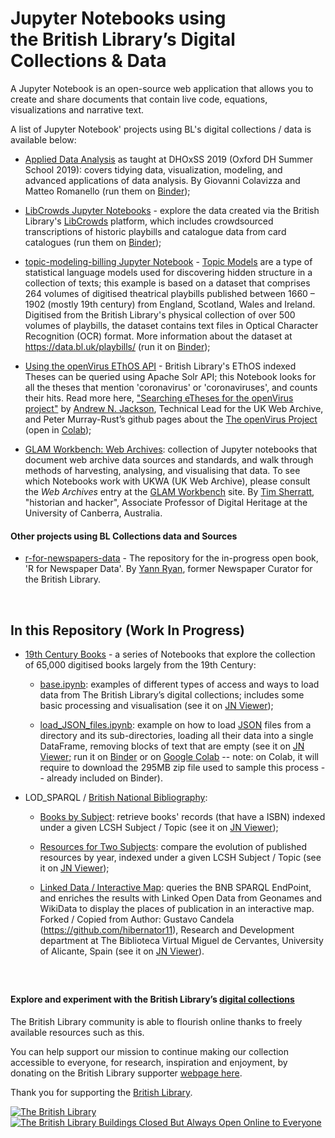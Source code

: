# Jupyter Notebooks using<br/> the British Library’s Digital Collections & Data

A Jupyter Notebook is an open-source web application that allows you to create and share documents that contain live code, equations, visualizations and narrative text.

A list of Jupyter Notebook' projects using BL's digital collections / data is available below:

- [Applied Data Analysis](https://github.com/mromanello/ADA-DHOxSS2019) as taught at DHOxSS 2019 (Oxford DH Summer School 2019): covers tidying data, visualization, modeling, and advanced applications of data analysis. By Giovanni Colavizza and Matteo Romanello (run them on [Binder](https://mybinder.org/v2/gh/mromanello/ADA-DHOxSS2019/master));

- [LibCrowds Jupyter Notebooks](https://github.com/LibCrowds/notebooks) - explore the data created via the British Library's [LibCrowds](http://libcrowds.com/) platform, which includes crowdsourced transcriptions of historic playbills and catalogue data from card catalogues (run them on [Binder](https://mybinder.org/v2/gh/libcrowds/notebooks/master?urlpath=lab));

- [topic-modeling-billing Jupyter Notebook](https://github.com/hibernator11/notebook-texts-metadata/blob/master/topic-modeling-billing.ipynb) - [Topic Models](https://en.wikipedia.org/wiki/Topic_model#:~:text=In%20machine%20learning%20and%20natural,structures%20in%20a%20text%20body) are a type of statistical language models used for discovering hidden structure in a collection of texts; this example is based on a dataset that comprises 264 volumes of digitised theatrical playbills published between 1660 – 1902 (mostly 19th century) from England, Scotland, Wales and Ireland. Digitised from the British Library's physical collection of over 500 volumes of playbills, the dataset contains text files in Optical Character Recognition (OCR) format. More information about the dataset at https://data.bl.uk/playbills/ (run it on [Binder](https://mybinder.org/v2/gh/hibernator11/notebook-texts-example/master?urlpath=notebooks/topic-modeling-billing.ipynb));

- [Using the openVirus EThOS API](https://github.com/anjackson/contentminer/blob/master/openVirus_EThOS_API.ipynb) - British Library's EThOS indexed Theses can be queried using Apache Solr API; this Notebook looks for all the theses that mention 'coronavirus' or 'coronaviruses', and counts their hits. Read more here, ["Searching eTheses for the openVirus project"](https://blogs.bl.uk/digital-scholarship/2020/05/searching-etheses-for-the-openvirus-project.html) by [Andrew N. Jackson](https://anjackson.net/), Technical Lead for the UK Web Archive, and Peter Murray-Rust’s github pages about the [The openVirus Project](https://github.com/petermr/openVirus) (open in [Colab](https://colab.research.google.com/github/anjackson/contentminer/blob/master/openVirus_EThOS_API.ipynb));

- [GLAM Workbench: Web Archives](https://github.com/GLAM-Workbench/web-archives/): collection of Jupyter notebooks that document web archive data sources and standards, and walk through methods of harvesting, analysing, and visualising that data. To see which Notebooks work with UKWA (UK Web Archive), please consult the *Web Archives* entry at the [GLAM Workbench](https://glam-workbench.github.io/web-archives/) site. By [Tim Sherratt](https://www.timsherratt.org/), "historian and hacker", Associate Professor of Digital Heritage at the University of Canberra, Australia.

#### Other projects using BL Collections data and Sources

- [r-for-newspapers-data](https://github.com/yannryan-irl/r-for-newspapers-data) - The repository for the in-progress open book, 'R for Newspaper Data'. By [Yann Ryan](https://livingwithmachines.ac.uk/introducing-yann-ryan/), former Newspaper Curator for the British Library.
<br/>

## In this Repository (Work In Progress)
- [19th Century Books](Microsoft19thCenturyBooks/) - a series of Notebooks that explore the collection of 65,000 digitised books largely from the 19th Century:

    - [base.ipynb](Microsoft19thCenturyBooks/base.ipynb): examples of different types of access and ways to load data from The British Library’s digital collections; includes some basic processing and visualisation (see it on [JN Viewer](https://nbviewer.jupyter.org/github/BL-Labs/Jupyter-notebooks-projects-using-BL-Sources/blob/master/Microsoft19thCenturyBooks/base.ipynb));

    - [load_JSON_files.ipynb](Microsoft19thCenturyBooks/load_JSON_files.ipynb): example on how to load [JSON](https://en.wikipedia.org/wiki/JSON#:~:text=JavaScript%20Object%20Notation%20(JSON%2C%20pronounced,or%20any%20other%20serializable%20value)) files from a directory and its sub-directories, loading all their data into a single DataFrame, removing blocks of text that are empty (see it on [JN Viewer](https://nbviewer.jupyter.org/github/BL-Labs/Jupyter-notebooks-projects-using-BL-Sources/blob/master/Microsoft19thCenturyBooks/load_JSON_files.ipynb); run it on [Binder](https://mybinder.org/v2/gh/BL-Labs/Jupyter-notebooks-projects-using-BL-Sources/master?filepath=Microsoft19thCenturyBooks/load_JSON_files.ipynb) or on [Google Colab](https://colab.research.google.com/github/BL-Labs/Jupyter-notebooks-projects-using-BL-Sources/blob/master/Microsoft19thCenturyBooks/load_JSON_files.ipynb) -- note: on Colab, it will require to download the 295MB zip file used to sample this process -- already included on Binder).

- LOD_SPARQL / [British National Bibliography](https://www.bl.uk/catalogues/british-national-bibliography):

    - [Books by Subject](LOD_SPARQL/00_BNB_SPARQL_books_by_LCSH_subject.ipynb): retrieve books' records (that have a ISBN) indexed under a given LCSH Subject / Topic (see it on [JN Viewer](https://nbviewer.jupyter.org/github/BL-Labs/Jupyter-notebooks-projects-using-BL-Sources/blob/master/LOD_SPARQL/00_BNB_SPARQL_books_by_LCSH_subject.ipynb));

    - [Resources for Two Subjects](LOD_SPARQL/01_BNB_SPARQL_Compare_Publication_Year_for_two_Subjects.ipynb): compare the evolution of published resources by year, indexed under a given LCSH Subject / Topic (see it on [JN Viewer](https://nbviewer.jupyter.org/github/BL-Labs/Jupyter-notebooks-projects-using-BL-Sources/blob/master/LOD_SPARQL/01_BNB_SPARQL_Compare_Publication_Year_for_two_Subjects.ipynb));

    - [Linked Data / Interactive Map](LOD_SPARQL/02_BNB_SPARQL_LOD_Extraction_Interactive_Map.ipynb): queries the BNB SPARQL EndPoint, and enriches the results with Linked Open Data from Geonames and WikiData to display the places of publication in an interactive map. Forked / Copied from Author: Gustavo Candela (https://github.com/hibernator11), Research and Development department at The Biblioteca Virtual Miguel de Cervantes, University of Alicante, Spain (see it on [JN Viewer](https://nbviewer.jupyter.org/github/BL-Labs/Jupyter-notebooks-projects-using-BL-Sources/blob/master/LOD_SPARQL/02_BNB_SPARQL_LOD_Extraction_Interactive_Map.ipynb)).
<br/>

##
#### Explore and experiment with the British Library’s [digital collections](https://data.bl.uk/)

The British Library community is able to flourish online thanks to freely available resources such as this.

You can help support our mission to continue making our collection accessible to everyone, for research, inspiration and enjoyment, by donating on the British Library supporter [webpage here](http://tiny.cc/BL-Donate).

Thank you for supporting the [British Library](https://www.bl.uk/).

[![The British Library](https://github.com/BL-Labs/Jupyter-notebooks-projects-using-BL-Sources/raw/master/wstatic/BL_EWK.png)
![The British Library Buildings Closed But Always Open Online to Everyone](https://github.com/BL-Labs/Jupyter-notebooks-projects-using-BL-Sources/raw/master/wstatic/BL_CoronaV19_OpenOnline.jpg)](https://www.bl.uk/)
##
